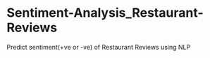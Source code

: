 # Sentiment-Analysis_Restaurant-Reviews
Predict sentiment(+ve or -ve) of Restaurant Reviews using NLP
